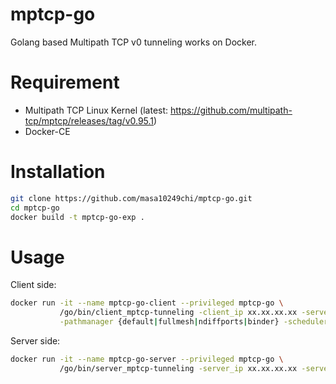 # mptcp-go
Golang based Multipath TCP v0 tunneling works on Docker.
 
# Requirement
* Multipath TCP Linux Kernel (latest: https://github.com/multipath-tcp/mptcp/releases/tag/v0.95.1)
* Docker-CE

# Installation
```bash
git clone https://github.com/masa10249chi/mptcp-go.git
cd mptcp-go
docker build -t mptcp-go-exp .
```

# Usage
Client side:
```bash
docker run -it --name mptcp-go-client --privileged mptcp-go \
           /go/bin/client_mptcp-tunneling -client_ip xx.xx.xx.xx -server_ip xx.xx.xx.xx -server_port xxxx \
           -pathmanager {default|fullmesh|ndiffports|binder} -scheduler {default|roundrobin|ndiffports|redundant}
```
Server side:
```bash
docker run -it --name mptcp-go-server --privileged mptcp-go \
           /go/bin/server_mptcp-tunneling -server_ip xx.xx.xx.xx -server_port xxxx \
```
